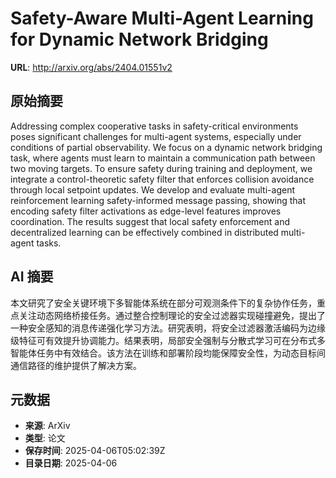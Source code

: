 # Safety-Aware Multi-Agent Learning for Dynamic Network Bridging

**URL**: http://arxiv.org/abs/2404.01551v2

## 原始摘要

Addressing complex cooperative tasks in safety-critical environments poses
significant challenges for multi-agent systems, especially under conditions of
partial observability. We focus on a dynamic network bridging task, where
agents must learn to maintain a communication path between two moving targets.
To ensure safety during training and deployment, we integrate a
control-theoretic safety filter that enforces collision avoidance through local
setpoint updates. We develop and evaluate multi-agent reinforcement learning
safety-informed message passing, showing that encoding safety filter
activations as edge-level features improves coordination. The results suggest
that local safety enforcement and decentralized learning can be effectively
combined in distributed multi-agent tasks.


## AI 摘要

本文研究了安全关键环境下多智能体系统在部分可观测条件下的复杂协作任务，重点关注动态网络桥接任务。通过整合控制理论的安全过滤器实现碰撞避免，提出了一种安全感知的消息传递强化学习方法。研究表明，将安全过滤器激活编码为边缘级特征可有效提升协调能力。结果表明，局部安全强制与分散式学习可在分布式多智能体任务中有效结合。该方法在训练和部署阶段均能保障安全性，为动态目标间通信路径的维护提供了解决方案。

## 元数据

- **来源**: ArXiv
- **类型**: 论文
- **保存时间**: 2025-04-06T05:02:39Z
- **目录日期**: 2025-04-06
